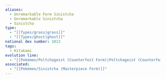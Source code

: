 ```yaml
---
aliases:
  - Unremarkable Form Sinistcha
  - Unremarkable Sinistcha
  - Sinistcha
type:
  - "[[Types/grass|grass]]"
  - "[[Types/ghost|ghost]]"
national dex number: 1013
tags:
  - Kitakami
evolution line:
  - "[[Pokémon/Poltchageist (Counterfeit Form)|Poltchageist (Counterfeit Form)]]"
associated:
  - "[[Pokémon/Sinistcha (Masterpiece Form)]]"
---
```

